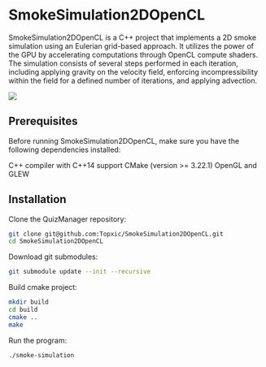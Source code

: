 # SmokeSimulation2DOpenCL
SmokeSimulation2DOpenCL is a C++ project that implements a 2D smoke simulation using an Eulerian grid-based approach. 
It utilizes the power of the GPU by accelerating computations through OpenCL compute shaders. 
The simulation consists of several steps performed in each iteration, including applying gravity on the velocity field, 
enforcing incompressibility within the field for a defined number of iterations, and applying advection.

![](SmokeSimulation2DOpenCL.gif)

## Prerequisites
Before running SmokeSimulation2DOpenCL, make sure you have the following dependencies installed:

C++ compiler with C++14 support
CMake (version >= 3.22.1)
OpenGL and GLEW

## Installation
Clone the QuizManager repository:
```bash
git clone git@github.com:Topxic/SmokeSimulation2DOpenCL.git
cd SmokeSimulation2DOpenCL
```
Download git submodules:
```bash
git submodule update --init --recursive
```
Build cmake project:
```bash
mkdir build
cd build
cmake ..
make
```
Run the program:
```bash
./smoke-simulation
```
